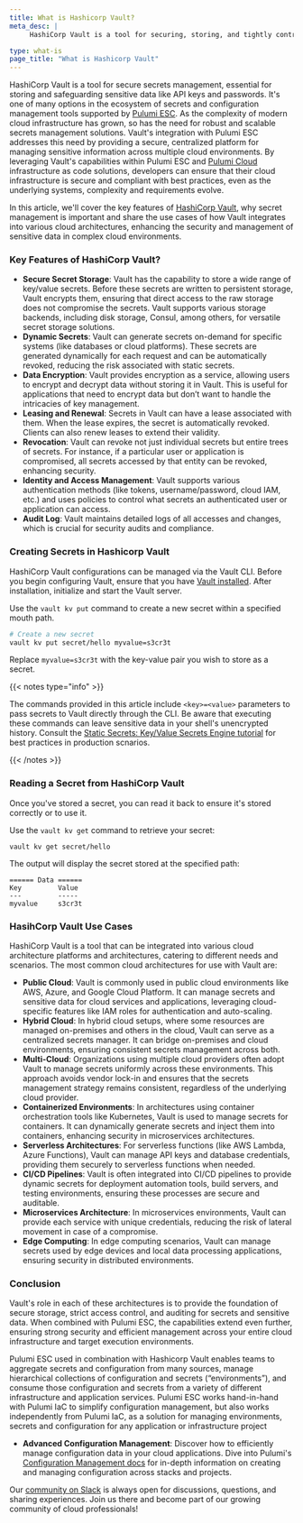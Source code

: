 ```yaml
---
title: What is Hashicorp Vault?
meta_desc: |
     HashiCorp Vault is a tool for securing, storing, and tightly controlling access to tokens, passwords, certificates, and encryption keys.

type: what-is
page_title: "What is Hashicorp Vault"
---
```


HashiCorp Vault is a tool for secure secrets management, essential for storing and safeguarding sensitive data like API keys and passwords. It's one of many options in the ecosystem of secrets and configuration management tools supported by [Pulumi ESC](https://www.pulumi.com/product/esc/). As the complexity of modern cloud infrastructure has grown, so has the need for robust and scalable secrets management solutions. Vault's integration with Pulumi ESC addresses this need by providing a secure, centralized platform for managing sensitive information across multiple cloud environments. By leveraging Vault's capabilities within Pulumi ESC and [Pulumi Cloud](https://www.pulumi.com/product/pulumi-cloud/) infrastructure as code solutions, developers can ensure that their cloud infrastructure is secure and compliant with best practices, even as the underlying systems, complexity and requirements evolve.

In this article, we'll cover the key features of [HashiCorp Vault](https://www.hashicorp.com/products/vault), why secret management is important and share the use cases of how Vault integrates into various cloud architectures, enhancing the security and management of sensitive data in complex cloud environments.

### Key Features of HashiCorp Vault?

- **Secure Secret Storage**: Vault has the capability to store a wide range of key/value secrets. Before these secrets are written to persistent storage, Vault encrypts them, ensuring that direct access to the raw storage does not compromise the secrets. Vault supports various storage backends, including disk storage, Consul, among others, for versatile secret storage solutions.
- **Dynamic Secrets**: Vault can generate secrets on-demand for specific systems (like databases or cloud platforms). These secrets are generated dynamically for each request and can be automatically revoked, reducing the risk associated with static secrets.
- **Data Encryption**: Vault provides encryption as a service, allowing users to encrypt and decrypt data without storing it in Vault. This is useful for applications that need to encrypt data but don’t want to handle the intricacies of key management.
- **Leasing and Renewal**: Secrets in Vault can have a lease associated with them. When the lease expires, the secret is automatically revoked. Clients can also renew leases to extend their validity.
- **Revocation**: Vault can revoke not just individual secrets but entire trees of secrets. For instance, if a particular user or application is compromised, all secrets accessed by that entity can be revoked, enhancing security.
- **Identity and Access Management**: Vault supports various authentication methods (like tokens, username/password, cloud IAM, etc.) and uses policies to control what secrets an authenticated user or application can access.
- **Audit Log**: Vault maintains detailed logs of all accesses and changes, which is crucial for security audits and compliance.

### Creating Secrets in Hashicorp Vault

HashiCorp Vault configurations can be managed via the Vault CLI. Before you begin configuring Vault, ensure that you have [Vault installed](https://www.vaultproject.io/downloads). After installation, initialize and start the Vault server.

Use the `vault kv put` command to create a new secret within a specified mouth path.

```bash
# Create a new secret
vault kv put secret/hello myvalue=s3cr3t
```

Replace `myvalue=s3cr3t` with the key-value pair you wish to store as a secret.

{{< notes type="info" >}}

The commands provided in this article include `<key>=<value>` parameters to pass secrets to Vault directly through the CLI. Be aware that executing these commands can leave sensitive data in your shell's unencrypted history. Consult the [Static Secrets: Key/Value Secrets Engine tutorial](https://www.vaultproject.io/docs/secrets/kv/kv-v2) for best practices in production scnarios.

{{< /notes >}}

### Reading a Secret from HashiCorp Vault

Once you've stored a secret, you can read it back to ensure it's stored correctly or to use it.

Use the `vault kv get` command to retrieve your secret:

```shell
vault kv get secret/hello
```

The output will display the secret stored at the specified path:

```plaintext
====== Data ======
Key         Value
---         -----
myvalue     s3cr3t
```

### HasihCorp Vault Use Cases

HashiCorp Vault is a tool that can be integrated into various cloud architecture platforms and architectures, catering to different needs and scenarios. The most common cloud architectures for use with Vault are:

- **Public Cloud**: Vault is commonly used in public cloud environments like AWS, Azure, and Google Cloud Platform. It can manage secrets and sensitive data for cloud services and applications, leveraging cloud-specific features like IAM roles for authentication and auto-scaling.
- **Hybrid Cloud**: In hybrid cloud setups, where some resources are managed on-premises and others in the cloud, Vault can serve as a centralized secrets manager. It can bridge on-premises and cloud environments, ensuring consistent secrets management across both.
- **Multi-Cloud**: Organizations using multiple cloud providers often adopt Vault to manage secrets uniformly across these environments. This approach avoids vendor lock-in and ensures that the secrets management strategy remains consistent, regardless of the underlying cloud provider.
- **Containerized Environments**: In architectures using container orchestration tools like Kubernetes, Vault is used to manage secrets for containers. It can dynamically generate secrets and inject them into containers, enhancing security in microservices architectures.
- **Serverless Architectures**: For serverless functions (like AWS Lambda, Azure Functions), Vault can manage API keys and database credentials, providing them securely to serverless functions when needed.
- **CI/CD Pipelines**: Vault is often integrated into CI/CD pipelines to provide dynamic secrets for deployment automation tools, build servers, and testing environments, ensuring these processes are secure and auditable.
- **Microservices Architecture**: In microservices environments, Vault can provide each service with unique credentials, reducing the risk of lateral movement in case of a compromise.
- **Edge Computing**: In edge computing scenarios, Vault can manage secrets used by edge devices and local data processing applications, ensuring security in distributed environments.

### Conclusion

Vault's role in each of these architectures is to provide the foundation of secure storage, strict access control, and auditing for secrets and sensitive data. When combined with Pulumi ESC, the capabilities extend even further, ensuring strong security and efficient management across your entire cloud infrastructure and target execution environments.

Pulumi ESC used in combination with Hashicorp Vault enables teams to aggregate secrets and configuration from many sources, manage hierarchical collections of configuration and secrets (“environments”), and consume those configuration and secrets from a variety of different infrastructure and application services. Pulumi ESC works hand-in-hand with Pulumi IaC to simplify configuration management, but also works independently from Pulumi IaC, as a solution for managing environments, secrets and configuration for any application or infrastructure project

- **Advanced Configuration Management**: Discover how to efficiently manage configuration data in your cloud applications. Dive into Pulumi's [Configuration Management docs](/docs/concepts/config/) for in-depth information on creating and managing configuration across stacks and projects.

Our [community on Slack](https://slack.pulumi.com/) is always open for discussions, questions, and sharing experiences. Join us there and become part of our growing community of cloud professionals!
